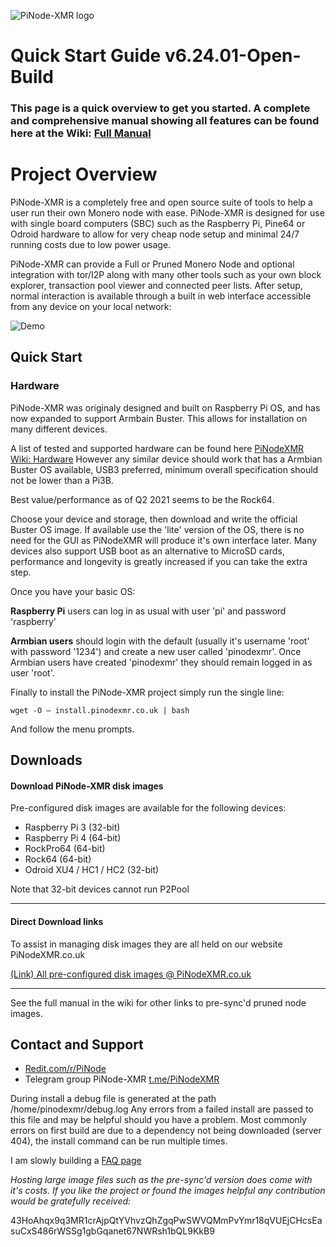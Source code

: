 ![PiNode-XMR logo](https://github.com/shermand100/PiNodeXMR/blob/master/Screenshots/PiNode-XMR%20logo.jpg)
# Quick Start Guide v6.24.01-Open-Build		
### This page is a quick overview to get you started. A complete and comprehensive manual showing all features can be found here at the Wiki: [Full Manual](https://github.com/shermand100/PiNodeXMR/wiki/Manual)

# Project Overview

PiNode-XMR is a completely free and open source suite of tools to help a user run their own Monero node with ease. PiNode-XMR is designed for use with single board computers (SBC) such as the Raspberry Pi, Pine64 or Odroid hardware to allow for very cheap node setup and minimal 24/7 running costs due to low power usage.

PiNode-XMR can provide a Full or Pruned Monero Node and optional integration with tor/I2P along with many other tools such as your own block explorer, transaction pool viewer and connected peer lists. After setup, normal interaction is available through a built in web interface accessible from any device on your local network:

![Demo](https://github.com/shermand100/PiNodeXMR/blob/master/Screenshots/PiNodeXMR_demo.gif)

## Quick Start

### Hardware
PiNode-XMR was originaly designed and built on Raspberry Pi OS, and has now expanded to support Armbain Buster. This allows for installation on many different devices.

A list of tested and supported hardware can be found here [PiNodeXMR Wiki: Hardware](https://github.com/shermand100/PiNodeXMR/wiki/Hardware)
However any similar device should work that has a Armbian Buster OS available, USB3 preferred, minimum overall specification should not be lower than a Pi3B.

Best value/performance as of Q2 2021 seems to be the Rock64.

Choose your device and storage, then download and write the official Buster OS image. If available use the 'lite' version of the OS, there is no need for the GUI as PiNodeXMR will produce it's own interface later. Many devices also support USB boot as an alternative to MicroSD cards, performance and longevity is greatly increased if you can take the extra step.

Once you have your basic OS:

**Raspberry Pi** users can log in as usual with user 'pi' and password 'raspberry'

**Armbian users** should login with the default (usually it's username 'root' with password '1234') and create a new user called 'pinodexmr'. Once Armbian users have created 'pinodexmr' they should remain logged in as user 'root'.

Finally to install the PiNode-XMR project simply run the single line:

`wget -O – install.pinodexmr.co.uk | bash`

And follow the menu prompts.



## Downloads
#### Download PiNode-XMR disk images 

Pre-configured disk images are available for the following devices:
* Raspberry Pi 3 (32-bit)
* Raspberry Pi 4 (64-bit)
* RockPro64 (64-bit)
* Rock64 (64-bit)
* Odroid XU4 / HC1 / HC2 (32-bit)

Note that 32-bit devices cannot run P2Pool

____
#### Direct Download links

To assist in managing disk images they are all held on our website PiNodeXMR.co.uk

[(Link) All pre-configured disk images @ PiNodeXMR.co.uk](https://www.pinode.co.uk/downloads)

____

See the full manual in the wiki for other links to pre-sync'd pruned node images.

## Contact and Support

* [Redit.com/r/PiNode](https://www.reddit.com/r/pinode/)
* Telegram group PiNode-XMR [t.me/PiNodeXMR](https://t.me/PiNodeXMR)

During install a debug file is generated at the path /home/pinodexmr/debug.log  Any errors from a failed install are passed to this file and may be helpful should you have a problem. Most commonly errors on first build are due to a dependency not being downloaded (server 404), the install command can be run multiple times.

I am slowly building a [FAQ page](https://github.com/shermand100/PiNodeXMR/wiki/FAQ)

*Hosting large image files such as the pre-sync'd version does come with it's costs. If you like the project or found the images helpful any contribution would be gratefully received:*

43HoAhqx9q3MR1crAjpQtYVhvzQhZgqPwSWVQMmPvYmr18qVUEjCHcsEasuCxS486rWSSg1gbGqanet67NWRsh1bQL9KkB9
